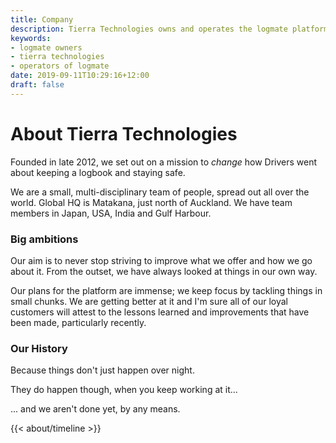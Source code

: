 ```yaml
---
title: Company
description: Tierra Technologies owns and operates the logmate platform. An NZTA approved alternate work-time & compliance tool
keywords:
- logmate owners
- tierra technologies
- operators of logmate
date: 2019-09-11T10:29:16+12:00
draft: false
---
```

# About Tierra Technologies

Founded in late 2012, we set out on a mission to _change_ how Drivers went about keeping a logbook and staying safe.

We are a small, multi-disciplinary team of people, spread out all over the world. Global HQ is Matakana, just north of Auckland.
We have team members in Japan, USA, India and Gulf Harbour.

### Big ambitions

Our aim is to never stop striving to improve what we offer and how we go about it. From the outset, we have always looked
at things in our own way.

Our plans for the platform are immense; we keep focus by tackling things in small chunks. We are getting better at it and
I'm sure all of our loyal customers will attest to the lessons learned and improvements that have been made, particularly recently.

### Our History

Because things don't just happen over night.
            
They do happen though, when you keep working at it...
            
... and we aren't done yet, by any means.

{{< about/timeline >}}
